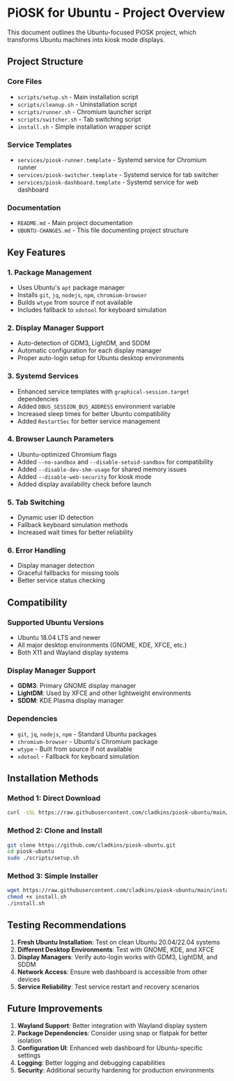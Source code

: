 # PiOSK for Ubuntu - Project Overview

This document outlines the Ubuntu-focused PiOSK project, which transforms Ubuntu machines into kiosk mode displays.

## Project Structure

### Core Files
- `scripts/setup.sh` - Main installation script
- `scripts/cleanup.sh` - Uninstallation script
- `scripts/runner.sh` - Chromium launcher script
- `scripts/switcher.sh` - Tab switching script
- `install.sh` - Simple installation wrapper script

### Service Templates
- `services/piosk-runner.template` - Systemd service for Chromium runner
- `services/piosk-switcher.template` - Systemd service for tab switcher
- `services/piosk-dashboard.template` - Systemd service for web dashboard

### Documentation
- `README.md` - Main project documentation
- `UBUNTU-CHANGES.md` - This file documenting project structure

## Key Features

### 1. Package Management
- Uses Ubuntu's `apt` package manager
- Installs `git`, `jq`, `nodejs`, `npm`, `chromium-browser`
- Builds `wtype` from source if not available
- Includes fallback to `xdotool` for keyboard simulation

### 2. Display Manager Support
- Auto-detection of GDM3, LightDM, and SDDM
- Automatic configuration for each display manager
- Proper auto-login setup for Ubuntu desktop environments

### 3. Systemd Services
- Enhanced service templates with `graphical-session.target` dependencies
- Added `DBUS_SESSION_BUS_ADDRESS` environment variable
- Increased sleep times for better Ubuntu compatibility
- Added `RestartSec` for better service management

### 4. Browser Launch Parameters
- Ubuntu-optimized Chromium flags
- Added `--no-sandbox` and `--disable-setuid-sandbox` for compatibility
- Added `--disable-dev-shm-usage` for shared memory issues
- Added `--disable-web-security` for kiosk mode
- Added display availability check before launch

### 5. Tab Switching
- Dynamic user ID detection
- Fallback keyboard simulation methods
- Increased wait times for better reliability

### 6. Error Handling
- Display manager detection
- Graceful fallbacks for missing tools
- Better service status checking

## Compatibility

### Supported Ubuntu Versions
- Ubuntu 18.04 LTS and newer
- All major desktop environments (GNOME, KDE, XFCE, etc.)
- Both X11 and Wayland display systems

### Display Manager Support
- **GDM3**: Primary GNOME display manager
- **LightDM**: Used by XFCE and other lightweight environments
- **SDDM**: KDE Plasma display manager

### Dependencies
- `git`, `jq`, `nodejs`, `npm` - Standard Ubuntu packages
- `chromium-browser` - Ubuntu's Chromium package
- `wtype` - Built from source if not available
- `xdotool` - Fallback for keyboard simulation

## Installation Methods

### Method 1: Direct Download
```bash
curl -sSL https://raw.githubusercontent.com/cladkins/piosk-ubuntu/main/scripts/setup.sh | sudo bash -
```

### Method 2: Clone and Install
```bash
git clone https://github.com/cladkins/piosk-ubuntu.git
cd piosk-ubuntu
sudo ./scripts/setup.sh
```

### Method 3: Simple Installer
```bash
wget https://raw.githubusercontent.com/cladkins/piosk-ubuntu/main/install.sh
chmod +x install.sh
./install.sh
```

## Testing Recommendations

1. **Fresh Ubuntu Installation**: Test on clean Ubuntu 20.04/22.04 systems
2. **Different Desktop Environments**: Test with GNOME, KDE, and XFCE
3. **Display Managers**: Verify auto-login works with GDM3, LightDM, and SDDM
4. **Network Access**: Ensure web dashboard is accessible from other devices
5. **Service Reliability**: Test service restart and recovery scenarios

## Future Improvements

1. **Wayland Support**: Better integration with Wayland display system
2. **Package Dependencies**: Consider using snap or flatpak for better isolation
3. **Configuration UI**: Enhanced web dashboard for Ubuntu-specific settings
4. **Logging**: Better logging and debugging capabilities
5. **Security**: Additional security hardening for production environments 